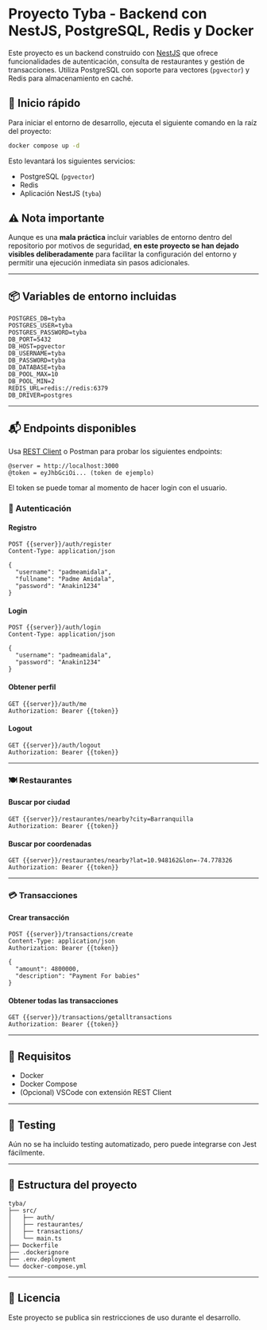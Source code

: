 
# Proyecto Tyba - Backend con NestJS, PostgreSQL, Redis y Docker

Este proyecto es un backend construido con [NestJS](https://nestjs.com/) que ofrece funcionalidades de autenticación, consulta de restaurantes y gestión de transacciones. Utiliza PostgreSQL con soporte para vectores (`pgvector`) y Redis para almacenamiento en caché.

## 🚀 Inicio rápido

Para iniciar el entorno de desarrollo, ejecuta el siguiente comando en la raíz del proyecto:

```bash
docker compose up -d
```

Esto levantará los siguientes servicios:

- PostgreSQL (`pgvector`)
- Redis
- Aplicación NestJS (`tyba`)

## ⚠️ Nota importante

Aunque es una **mala práctica** incluir variables de entorno dentro del repositorio por motivos de seguridad, **en este proyecto se han dejado visibles deliberadamente** para facilitar la configuración del entorno y permitir una ejecución inmediata sin pasos adicionales.

---

## 📦 Variables de entorno incluidas

```env
POSTGRES_DB=tyba
POSTGRES_USER=tyba
POSTGRES_PASSWORD=tyba
DB_PORT=5432
DB_HOST=pgvector
DB_USERNAME=tyba
DB_PASSWORD=tyba
DB_DATABASE=tyba
DB_POOL_MAX=10
DB_POOL_MIN=2
REDIS_URL=redis://redis:6379
DB_DRIVER=postgres
```

---

## 📬 Endpoints disponibles

Usa [REST Client](https://marketplace.visualstudio.com/items?itemName=humao.rest-client) o Postman para probar los siguientes endpoints:

```http
@server = http://localhost:3000
@token = eyJhbGciOi... (token de ejemplo)
```
El token se puede tomar al momento de hacer login con el usuario.

### 🔐 Autenticación

#### Registro

```http
POST {{server}}/auth/register 
Content-Type: application/json

{
  "username": "padmeamidala",
  "fullname": "Padme Amidala",
  "password": "Anakin1234"
}
```

#### Login

```http
POST {{server}}/auth/login 
Content-Type: application/json

{
  "username": "padmeamidala",
  "password": "Anakin1234"
}
```

#### Obtener perfil

```http
GET {{server}}/auth/me 
Authorization: Bearer {{token}}
```

#### Logout

```http
GET {{server}}/auth/logout
Authorization: Bearer {{token}}
```

---

### 🍽 Restaurantes

#### Buscar por ciudad

```http
GET {{server}}/restaurantes/nearby?city=Barranquilla
Authorization: Bearer {{token}}
```

#### Buscar por coordenadas

```http
GET {{server}}/restaurantes/nearby?lat=10.948162&lon=-74.778326
Authorization: Bearer {{token}}
```

---

### 💳 Transacciones

#### Crear transacción

```http
POST {{server}}/transactions/create
Content-Type: application/json
Authorization: Bearer {{token}}

{
  "amount": 4800000,
  "description": "Payment For babies"
}
```

#### Obtener todas las transacciones

```http
GET {{server}}/transactions/getalltransactions
Authorization: Bearer {{token}}
```

---

## 🐳 Requisitos

- Docker
- Docker Compose
- (Opcional) VSCode con extensión REST Client

---

## 🧪 Testing

Aún no se ha incluido testing automatizado, pero puede integrarse con Jest fácilmente.

---

## 📂 Estructura del proyecto

```
tyba/
├── src/
│   ├── auth/
│   ├── restaurantes/
│   ├── transactions/
│   └── main.ts
├── Dockerfile
├── .dockerignore
├── .env.deployment
└── docker-compose.yml
```

---

## 📝 Licencia

Este proyecto se publica sin restricciones de uso durante el desarrollo.